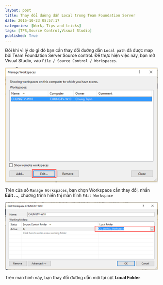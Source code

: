 ```yaml
---
layout: post
title: Thay đổi đường dẫn Local trong Team Foundation Server
date: 2015-10-23 08:57:17
categories: [Work, Tips and tricks]
tags: [TFS,Source Control,Visual Studio]
published: True
---
```


Đôi khi vì lý do gì đó bạn cần thay đổi đường dẫn `Local path` đã được map bởi Team Foundation Server Source control. Để thực hiện việc này, bạn mở Visual Studio, vào `File / Source Control / Workspaces`. 

![](/images/2015/10/tfs_manage_workspaces.png)

Trên cửa sổ `Manage Workspaces`, bạn chọn Workspace cần thay đổi, nhấn **Edit ...**, chương trình hiển thị màn hình `Edit Workspace`

![](/images/2015/10/tfs_edit_workspace.png)

Trên màn hình này, bạn thay đổi đường dẫn mới tại cột **Local Folder**
